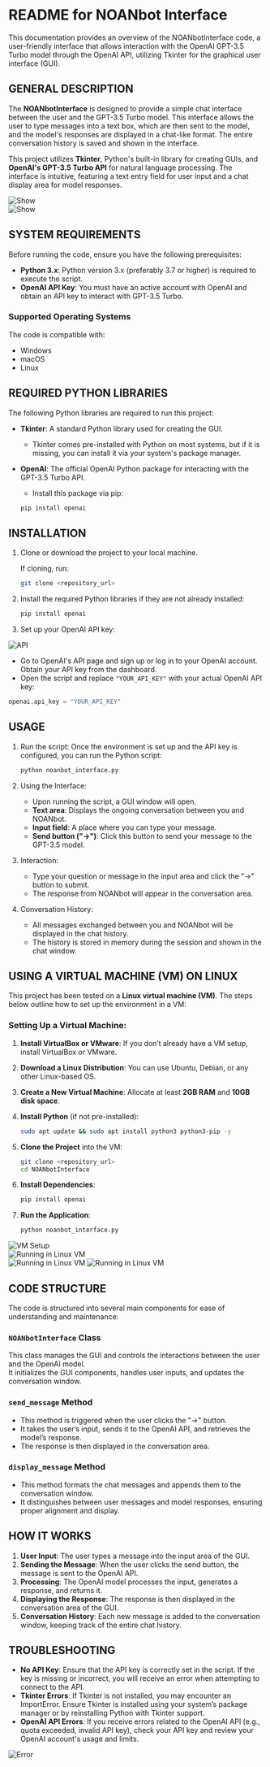 # README for NOANbot Interface

This documentation provides an overview of the NOANbotInterface code, a user-friendly interface that allows interaction with the OpenAI GPT-3.5 Turbo model through the OpenAI API, utilizing Tkinter for the graphical user interface (GUI).

## GENERAL DESCRIPTION

The **NOANbotInterface** is designed to provide a simple chat interface between the user and the GPT-3.5 Turbo model. This interface allows the user to type messages into a text box, which are then sent to the model, and the model's responses are displayed in a chat-like format. The entire conversation history is saved and shown in the interface.

This project utilizes **Tkinter**, Python's built-in library for creating GUIs, and **OpenAI's GPT-3.5 Turbo API** for natural language processing. The interface is intuitive, featuring a text entry field for user input and a chat display area for model responses.

![Show](images/read1.png)  
![Show](images/read2.png)  

## SYSTEM REQUIREMENTS

Before running the code, ensure you have the following prerequisites:

- **Python 3.x**: Python version 3.x (preferably 3.7 or higher) is required to execute the script.
- **OpenAI API Key**: You must have an active account with OpenAI and obtain an API key to interact with GPT-3.5 Turbo.

### Supported Operating Systems

The code is compatible with:

- Windows
- macOS
- Linux

## REQUIRED PYTHON LIBRARIES

The following Python libraries are required to run this project:

- **Tkinter**: A standard Python library used for creating the GUI.
  - Tkinter comes pre-installed with Python on most systems, but if it is missing, you can install it via your system's package manager.

- **OpenAI**: The official OpenAI Python package for interacting with the GPT-3.5 Turbo API.
  - Install this package via pip:  

  ```bash
  pip install openai
  ```

## INSTALLATION

1. Clone or download the project to your local machine.

   If cloning, run:

   ```bash
   git clone <repository_url>
   ```

2. Install the required Python libraries if they are not already installed:

   ```bash
   pip install openai
   ```

3. Set up your OpenAI API key:

![API](images/1API.png) 

   - Go to OpenAI's API page and sign up or log in to your OpenAI account. Obtain your API key from the dashboard.
   - Open the script and replace `"YOUR_API_KEY"` with your actual OpenAI API key:

   ```python
   openai.api_key = "YOUR_API_KEY"
   ```

## USAGE

1. Run the script: Once the environment is set up and the API key is configured, you can run the Python script:

   ```bash
   python noanbot_interface.py
   ```

2. Using the Interface:

   - Upon running the script, a GUI window will open.
   - **Text area**: Displays the ongoing conversation between you and NOANbot.
   - **Input field**: A place where you can type your message.
   - **Send button ("→")**: Click this button to send your message to the GPT-3.5 model.

3. Interaction:

   - Type your question or message in the input area and click the "→" button to submit.
   - The response from NOANbot will appear in the conversation area.

4. Conversation History:

   - All messages exchanged between you and NOANbot will be displayed in the chat history.
   - The history is stored in memory during the session and shown in the chat window.

## USING A VIRTUAL MACHINE (VM) ON LINUX

This project has been tested on a **Linux virtual machine (VM)**. The steps below outline how to set up the environment in a VM:

### Setting Up a Virtual Machine:

1. **Install VirtualBox or VMware**: If you don’t already have a VM setup, install VirtualBox or VMware.
2. **Download a Linux Distribution**: You can use Ubuntu, Debian, or any other Linux-based OS.
3. **Create a New Virtual Machine**: Allocate at least **2GB RAM** and **10GB disk space**.
4. **Install Python** (if not pre-installed):

   ```bash
   sudo apt update && sudo apt install python3 python3-pip -y
   ```

5. **Clone the Project** into the VM:

   ```bash
   git clone <repository_url>
   cd NOANbotInterface
   ```

6. **Install Dependencies**:

   ```bash
   pip install openai
   ```

7. **Run the Application**:

   ```bash
   python noanbot_interface.py
   ```

![VM Setup](images/5Virtual_machine.png)  
![Running in Linux VM](images/8Sudo.png)  
![Running in Linux VM](images/9Sudo.png) 
![Running in Linux VM](images/11.png) 

## CODE STRUCTURE

The code is structured into several main components for ease of understanding and maintenance:

### `NOANbotInterface` Class

This class manages the GUI and controls the interactions between the user and the OpenAI model.  
It initializes the GUI components, handles user inputs, and updates the conversation window.

### `send_message` Method

- This method is triggered when the user clicks the "→" button.
- It takes the user’s input, sends it to the OpenAI API, and retrieves the model’s response.
- The response is then displayed in the conversation area.

### `display_message` Method

- This method formats the chat messages and appends them to the conversation window.
- It distinguishes between user messages and model responses, ensuring proper alignment and display.

## HOW IT WORKS

1. **User Input**: The user types a message into the input area of the GUI.
2. **Sending the Message**: When the user clicks the send button, the message is sent to the OpenAI API.
3. **Processing**: The OpenAI model processes the input, generates a response, and returns it.
4. **Displaying the Response**: The response is then displayed in the conversation area of the GUI.
5. **Conversation History**: Each new message is added to the conversation window, keeping track of the entire chat history.

## TROUBLESHOOTING

- **No API Key**: Ensure that the API key is correctly set in the script. If the key is missing or incorrect, you will receive an error when attempting to connect to the API.
- **Tkinter Errors**: If Tkinter is not installed, you may encounter an ImportError. Ensure Tkinter is installed using your system’s package manager or by reinstalling Python with Tkinter support.
- **OpenAI API Errors**: If you receive errors related to the OpenAI API (e.g., quota exceeded, invalid API key), check your API key and review your OpenAI account's usage and limits.

 ![Error](images/11.png) 

